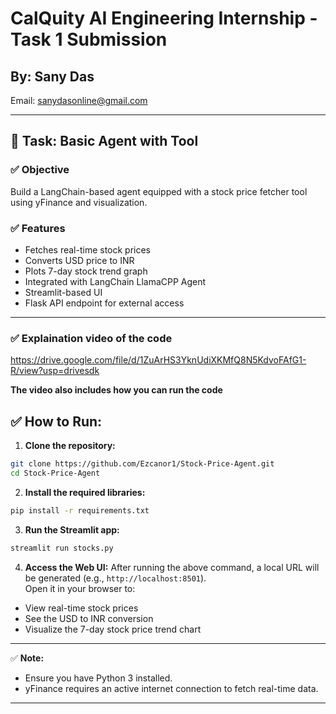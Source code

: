 # CalQuity AI Engineering Internship - Task 1 Submission
## By: Sany Das
Email: sanydasonline@gmail.com

---


## 📌 Task: Basic Agent with Tool

### ✅ Objective
Build a LangChain-based agent equipped with a stock price fetcher tool using yFinance and visualization.

### ✅ Features
- Fetches real-time stock prices
- Converts USD price to INR
- Plots 7-day stock trend graph
- Integrated with LangChain LlamaCPP Agent
- Streamlit-based UI
- Flask API endpoint for external access

---

### ✅ Explaination video of the code
 https://drive.google.com/file/d/1ZuArHS3YknUdiXKMfQ8N5KdvoFAfG1-R/view?usp=drivesdk
  
  **The video also includes how you can run the code**


## ✅ How to Run:
1. **Clone the repository:**
```bash
git clone https://github.com/Ezcanor1/Stock-Price-Agent.git
cd Stock-Price-Agent
```

2. **Install the required libraries:**
```bash
pip install -r requirements.txt
```

3. **Run the Streamlit app:**
```bash
streamlit run stocks.py
```

4. **Access the Web UI:**
After running the above command, a local URL will be generated (e.g., `http://localhost:8501`).  
Open it in your browser to:
- View real-time stock prices
- See the USD to INR conversion
- Visualize the 7-day stock price trend chart

---

✅ **Note:**  
- Ensure you have Python 3 installed.  
- yFinance requires an active internet connection to fetch real-time data.

---
